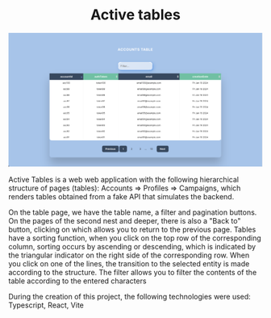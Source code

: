 <h1 style="text-align:center" > Active tables</h1>

![Table on the blue background](<Знімок екрана 2024-01-19 о 23.59.12.png>)

<p>Active Tables is a web web application with the following hierarchical structure of pages (tables): Accounts => Profiles => Campaigns, which renders tables obtained from a fake API that simulates the backend. </p>

<p>On the table page, we have the table name, a filter and pagination buttons. On the pages of the second nest and deeper, there is also a "Back to" button, clicking on which allows you to return to the previous page. Tables have a sorting function, when you click on the top row of the corresponding column, sorting occurs by ascending or descending, which is indicated by the triangular indicator on the right side of the corresponding row. When you click on one of the lines, the transition to the selected entity is made according to the structure. The filter allows you to filter the contents of the table according to the entered characters</p>

<p>During the creation of this project, the following technologies were used: Typescript, React, Vite</p>
